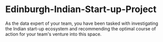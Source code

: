 # Edinburgh-Indian-Start-up-Project
As the data expert of your team, you have been tasked with investigating the Indian start-up ecosystem and recommending the optimal course of action for your team's venture into this space.
